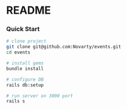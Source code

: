 # README

### Quick Start
```bash
# clone project
git clone git@github.com:Novarty/events.git
cd events

# install gems
bundle install

# configure DB
rails db:setup

# run server on 3000 port
rails s
```
